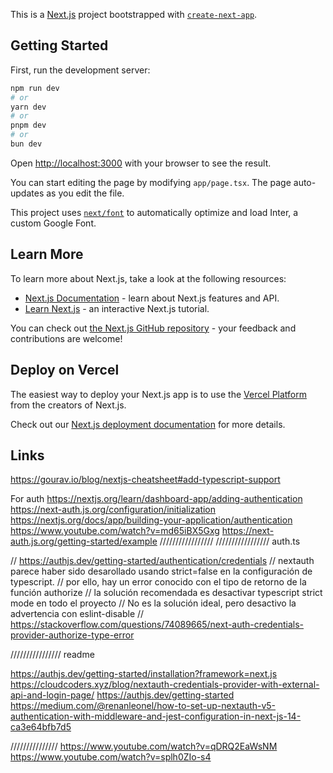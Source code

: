This is a [Next.js](https://nextjs.org/) project bootstrapped with [`create-next-app`](https://github.com/vercel/next.js/tree/canary/packages/create-next-app).

## Getting Started

First, run the development server:

```bash
npm run dev
# or
yarn dev
# or
pnpm dev
# or
bun dev
```

Open [http://localhost:3000](http://localhost:3000) with your browser to see the result.

You can start editing the page by modifying `app/page.tsx`. The page auto-updates as you edit the file.

This project uses [`next/font`](https://nextjs.org/docs/basic-features/font-optimization) to automatically optimize and load Inter, a custom Google Font.

## Learn More

To learn more about Next.js, take a look at the following resources:

- [Next.js Documentation](https://nextjs.org/docs) - learn about Next.js features and API.
- [Learn Next.js](https://nextjs.org/learn) - an interactive Next.js tutorial.

You can check out [the Next.js GitHub repository](https://github.com/vercel/next.js/) - your feedback and contributions are welcome!

## Deploy on Vercel

The easiest way to deploy your Next.js app is to use the [Vercel Platform](https://vercel.com/new?utm_medium=default-template&filter=next.js&utm_source=create-next-app&utm_campaign=create-next-app-readme) from the creators of Next.js.

Check out our [Next.js deployment documentation](https://nextjs.org/docs/deployment) for more details.

## Links

https://gourav.io/blog/nextjs-cheatsheet#add-typescript-support

For auth
https://nextjs.org/learn/dashboard-app/adding-authentication
https://next-auth.js.org/configuration/initialization
https://nextjs.org/docs/app/building-your-application/authentication
https://www.youtube.com/watch?v=md65iBX5Gxg
https://next-auth.js.org/getting-started/example
/////////////////
/////////////////
auth.ts

// https://authjs.dev/getting-started/authentication/credentials
// nextauth parece haber sido desarollado usando strict=false en la configuración de typescript.
// por ello, hay un error conocido con el tipo de retorno de la función authorize
// la solución recomendada es desactivar typescript strict mode en todo el proyecto
// No es la solución ideal, pero desactivo la advertencia con eslint-disable
// https://stackoverflow.com/questions/74089665/next-auth-credentials-provider-authorize-type-error

////////////////
readme

https://authjs.dev/getting-started/installation?framework=next.js
https://cloudcoders.xyz/blog/nextauth-credentials-provider-with-external-api-and-login-page/
https://authjs.dev/getting-started
https://medium.com/@renanleonel/how-to-set-up-nextauth-v5-authentication-with-middleware-and-jest-configuration-in-next-js-14-ca3e64bfb7d5

///////////////
https://www.youtube.com/watch?v=qDRQ2EaWsNM
https://www.youtube.com/watch?v=splh0ZIo-s4
